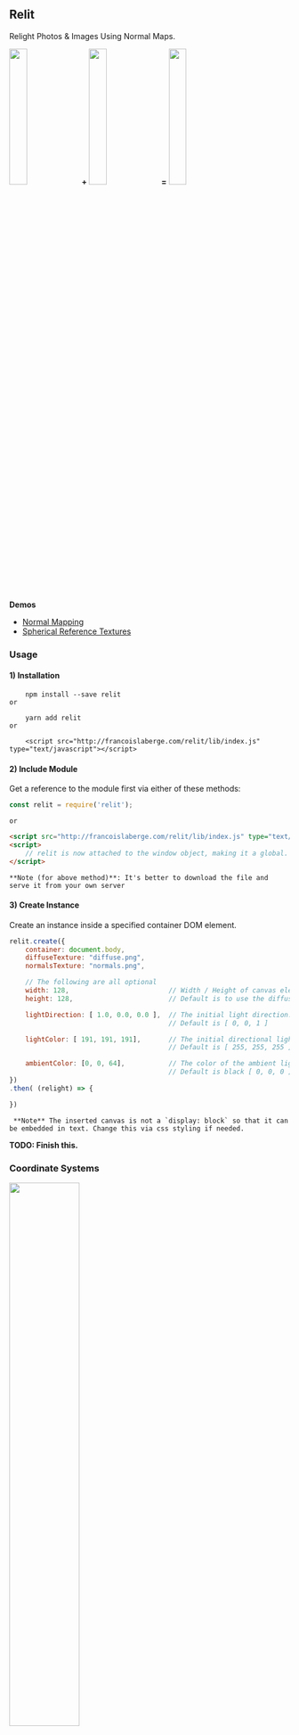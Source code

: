 ## Relit
Relight Photos & Images Using Normal Maps.

<img width="25%" src="http://francoislaberge.com/images/statue-diffuse-thumbnail.png"/> **+**
<img width="25%" src="http://francoislaberge.com/relit/examples/normal-mapping/texture/statue-normals.png"/> **=**
<img width="25%" src="http://francoislaberge.com/images/statue-final.gif"/>

**Demos**
 - [Normal Mapping](http://francoislaberge.com/relit/examples/normal-mapping/?texture=statue)
 - [Spherical Reference Textures](http://francoislaberge.com/relit/examples/reference-sphere/)

### Usage

#### 1) Installation

        npm install --save relit
    or

        yarn add relit
    or

        <script src="http://francoislaberge.com/relit/lib/index.js" type="text/javascript"></script>
#### 2) Include Module
Get a reference to the module first via either of these methods:
```js
const relit = require('relit');
```
    or
```html
<script src="http://francoislaberge.com/relit/lib/index.js" type="text/javascript"></script>
<script>
    // relit is now attached to the window object, making it a global.
</script>
```
    **Note (for above method)**: It's better to download the file and serve it from your own server
#### 3) Create Instance
Create an instance inside a specified container DOM element.
```js
relit.create({
    container: document.body,
    diffuseTexture: "diffuse.png",
    normalsTexture: "normals.png",

    // The following are all optional
    width: 128,                         // Width / Height of canvas element
    height: 128,                        // Default is to use the diffuse textures dimensions

    lightDirection: [ 1.0, 0.0, 0.0 ],  // The initial light direction.
                                        // Default is [ 0, 0, 1 ]                       

    lightColor: [ 191, 191, 191],       // The initial directional light color.
                                        // Default is [ 255, 255, 255 ]

    ambientColor: [0, 0, 64],           // The color of the ambient light.
                                        // Default is black [ 0, 0, 0 ]
})
.then( (relight) => {

})
```
     **Note** The inserted canvas is not a `display: block` so that it can be embedded in text. Change this via css styling if needed.

**TODO: Finish this.**

### Coordinate Systems

<img width="50%" src="http://francoislaberge.com/relit/images/webgl-axes.png"/>

### Contributing

#### Setup
```
git clone git@github.com:francoislaberge/relit.git
cd relit
npm install
npm start
```

#### Development Workflow Commands

 - `npm run clean`
 - `npm run build`
 - `npm run watch`

#### Publishing to NPM

```
npm version patch|minor|major
npm publish
git push && git push --tags
```
